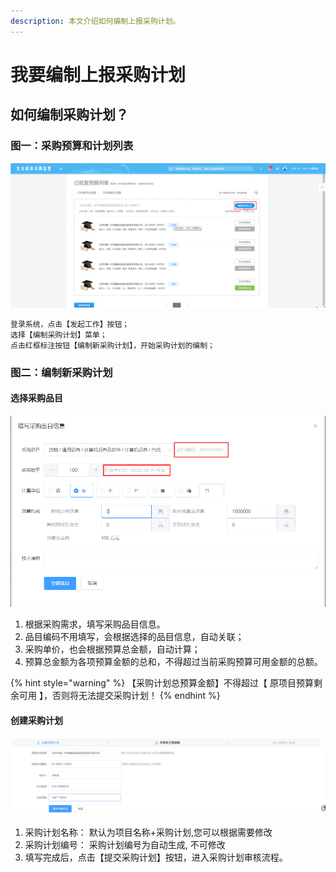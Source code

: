 ```yaml
---
description: 本文介绍如何编制上报采购计划。
---
```


# 我要编制上报采购计划

## 如何编制采购计划？

### 图一：采购预算和计划列表

![&#x56FE;&#x4E00;&#xFF1A;&#x91C7;&#x8D2D;&#x9884;&#x7B97;&#x548C;&#x8BA1;&#x5212;&#x5217;&#x8868;](.gitbook/assets/image%20%2816%29.png)

```text
登录系统，点击【发起工作】按钮；
选择【编制采购计划】菜单；
点击红框标注按钮【编制新采购计划】，开始采购计划的编制；
```

### 图二：编制新采购计划

#### 选择采购品目

![&#x56FE;&#x4E09;&#xFF1A;&#x586B;&#x5199;&#x91C7;&#x8D2D;&#x54C1;&#x76EE;&#x4FE1;&#x606F;](.gitbook/assets/image%20%2828%29.png)

1. 根据采购需求，填写采购品目信息。
2. 品目编码不用填写，会根据选择的品目信息，自动关联；
3. 采购单价，也会根据预算总金额，自动计算；
4. 预算总金额为各项预算金额的总和，不得超过当前采购预算可用金额的总额。

{% hint style="warning" %}
 【采购计划总预算金额】不得超过【 原项目预算剩余可用 】，否则将无法提交采购计划！
{% endhint %}

#### 创建采购计划

![&#x56FE;&#x56DB;&#xFF1A;&#x586B;&#x5199;&#x91C7;&#x8D2D;&#x8BA1;&#x5212;&#x5185;&#x5BB9;&#x4FE1;&#x606F;](.gitbook/assets/image%20%2814%29.png)

1. 采购计划名称： 默认为项目名称+采购计划,您可以根据需要修改
2. 采购计划编号： 采购计划编号为自动生成, 不可修改
3. 填写完成后，点击【提交采购计划】按钮，进入采购计划审核流程。

